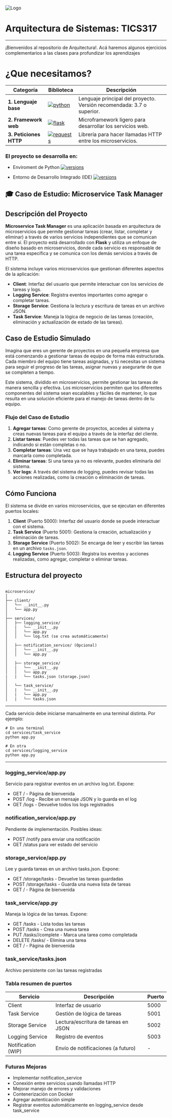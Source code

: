 ![Logo](../mvc/assets/UAI.png)
# Arquitectura de Sistemas: TICS317

---
¡Bienvenidos al repositorio de Arquitectura!. Acá haremos algunos ejercicios complementarios a las clases para profundizar los aprendizajes




# ¿Que necesitamos?

| **Categoría**               | **Biblioteca**                                                                                                  | **Descripción**                                                              |
|----------------------------|------------------------------------------------------------------------------------------------------------------|------------------------------------------------------------------------------|
| **1. Lenguaje base**        | [![python](https://img.shields.io/badge/python-3.7+-blue)](https://www.python.org/downloads/)                   | Lenguaje principal del proyecto. Versión recomendada: 3.7 o superior.        |
| **2. Framework web**        | [![flask](https://img.shields.io/badge/flask-pip--install--flask-green)](https://pypi.org/project/Flask/)       | Microframework ligero para desarrollar los servicios web.                    |
| **3. Peticiones HTTP**      | [![requests](https://img.shields.io/badge/requests-pip--install--requests-green)](https://pypi.org/project/requests/) | Librería para hacer llamadas HTTP entre los microservicios.                  |

### El proyecto se desarrolla en:

* Enviroment de Python [![versions](https://img.shields.io/badge/python-3.13-white)](https://www.python.org/downloads/)

* Entorno de Desarrollo Integrado (IDE) [![versions](https://img.shields.io/badge/PyCharm-2024.3.4-white)](https://www.jetbrains.com/help/pycharm/installation-guide.html)


## 🎓 Caso de Estudio:  Microservice Task Manager

## Descripción del Proyecto

**Microservice Task Manager** es una aplicación basada en arquitectura de microservicios que permite gestionar tareas (crear, listar, completar y eliminar) a través de varios servicios independientes que se comunican entre sí. El proyecto está desarrollado con **Flask** y utiliza un enfoque de diseño basado en microservicios, donde cada servicio es responsable de una tarea específica y se comunica con los demás servicios a través de HTTP.

El sistema incluye varios microservicios que gestionan diferentes aspectos de la aplicación:

- **Client**: Interfaz del usuario que permite interactuar con los servicios de tareas y logs.
- **Logging Service**: Registra eventos importantes como agregar o completar tareas.
- **Storage Service**: Gestiona la lectura y escritura de tareas en un archivo JSON.
- **Task Service**: Maneja la lógica de negocio de las tareas (creación, eliminación y actualización de estado de las tareas).

## Caso de Estudio Simulado

Imagina que eres un gerente de proyectos en una pequeña empresa que está comenzando a gestionar tareas de equipo de forma más estructurada. Cada miembro del equipo tiene tareas asignadas, y tú necesitas un sistema para seguir el progreso de las tareas, asignar nuevas y asegurarte de que se completen a tiempo.

Este sistema, dividido en microservicios, permite gestionar las tareas de manera sencilla y efectiva. Los microservicios permiten que los diferentes componentes del sistema sean escalables y fáciles de mantener, lo que resulta en una solución eficiente para el manejo de tareas dentro de tu equipo.

### Flujo del Caso de Estudio

1. **Agregar tareas**: Como gerente de proyectos, accedes al sistema y creas nuevas tareas para el equipo a través de la interfaz del cliente.
2. **Listar tareas**: Puedes ver todas las tareas que se han agregado, indicando si están completas o no.
3. **Completar tareas**: Una vez que se haya trabajado en una tarea, puedes marcarla como completada.
4. **Eliminar tareas**: Si una tarea ya no es relevante, puedes eliminarla del sistema.
5. **Ver logs**: A través del sistema de logging, puedes revisar todas las acciones realizadas, como la creación o eliminación de tareas.

## Cómo Funciona

El sistema se divide en varios microservicios, que se ejecutan en diferentes puertos locales:

1. **Client** (Puerto 5000): Interfaz del usuario donde se puede interactuar con el sistema.
2. **Task Service** (Puerto 5001): Gestiona la creación, actualización y eliminación de tareas.
3. **Storage Service** (Puerto 5002): Se encarga de leer y escribir las tareas en un archivo `tasks.json`.
4. **Logging Service** (Puerto 5003): Registra los eventos y acciones realizadas, como agregar, completar o eliminar tareas.


## Estructura del proyecto

```

microservice/
│
├── client/
│   └── __init__.py
│   └── app.py
│
├── services/
│   ├── logging_service/
│   |   └── __init__.py
│   │   └── app.py
│   │   └── log.txt (se crea automáticamente)
│
│   ├── notification_service/ (Opcional) 
│   |   └── __init__.py
│   │   └── app.py
│
│   ├── storage_service/
│   |   └── __init__.py
│   │   └── app.py
|   |   └── tasks.json (storage.json)
│
│   └── task_service/
│   |   └── __init__.py
│   |   └── app.py
│   |   └── tasks.json

```
---
Cada servicio debe iniciarse manualmente en una terminal distinta. Por ejemplo:

```
# En una terminal
cd services/task_service
python app.py

# En otra
cd services/logging_service
python app.py
```

---
### logging_service/app.py

Servicio para registrar eventos en un archivo log.txt. Expone:

- GET / - Página de bienvenida
- POST /log - Recibe un mensaje JSON y lo guarda en el log
- GET /logs - Devuelve todos los logs registrados


### notification_service/app.py
Pendiente de implementación. Posibles ideas:
- POST /notify para enviar una notificación
- GET /status para ver estado del servicio

### storage_service/app.py

Lee y guarda tareas en un archivo tasks.json. Expone:
- GET /storage/tasks - Devuelve las tareas guardadas
- POST /storage/tasks - Guarda una nueva lista de tareas
- GET / - Página de bienvenida

### task_service/app.py

Maneja la lógica de las tareas. Expone:
- GET /tasks - Lista todas las tareas
- POST /tasks - Crea una nueva tarea
- PUT /tasks/<id>/complete - Marca una tarea como completada
- DELETE /tasks/<id> - Elimina una tarea
- GET / - Página de bienvenida

### task_service/tasks.json

Archivo persistente con las tareas registradas


### Tabla resumen de puertos

| Servicio           | Descripción                              | Puerto |
|--------------------|------------------------------------------|--------|
| Client             | Interfaz de usuario                      | 5000   |
| Task Service       | Gestión de lógica de tareas              | 5001   |
| Storage Service    | Lectura/escritura de tareas en JSON      | 5002   |
| Logging Service    | Registro de eventos                      | 5003   |
| Notification (WIP) | Envío de notificaciones (a futuro)       | -      |


### Futuras Mejoras

- Implementar notification_service
- Conexión entre servicios usando llamadas HTTP
- Mejorar manejo de errores y validaciones
- Contenerización con Docker
- Agregar autenticación simple
- Registrar eventos automáticamente en logging_service desde task_service

